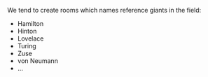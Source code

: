 We tend to create rooms which names reference giants in the field:

* Hamilton
* Hinton
* Lovelace
* Turing
* Zuse
* von Neumann
* ...
